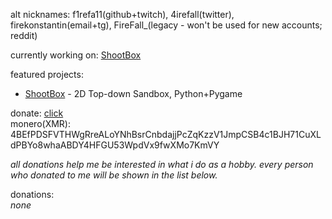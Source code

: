 alt nicknames: f1refa11(github+twitch), 4irefall(twitter), firekonstantin(email+tg), FireFall_(legacy - won't be used for new accounts; reddit)

currently working on: [ShootBox](https://github.com/f1refa11/ShootBox)

featured projects:
- [ShootBox](https://github.com/f1refa11/ShootBox) - 2D Top-down Sandbox, Python+Pygame

donate: [click](https://www.donationalerts.com/r/firefall) <br />
monero(XMR): 4BEfPDSFVTHWgRreALoYNhBsrCnbdajjPcZqKzzV1JmpCSB4c1BJH71CuXLdPBYo8whaABDY4HFGU53WpdVx9fwXMo7KmVY <br />

*all donations help me be interested in what i do as a hobby. every person who donated to me will be shown in the list below.*

donations:<br />
*none*
